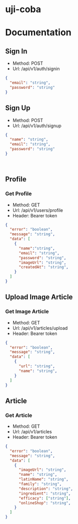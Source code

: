 # uji-coba

# Documentation

## Sign In

- Method: POST
- Url: /api/v1/auth/signin

```json
{
  "email": "string",
  "password": "string"
}
```

## Sign Up

- Method: POST
- Url: /api/v1/auth/signup

```json
{
  "name": "string",
  "email": "string",
  "password": "string"
}
```
<br>

## Profile

### Get Profile

- Method: GET
- Url: /api/v1/users/profile
- Header: Bearer token

```json
{
  "error": "boolean",
  "message": "string",
  "data": [
    {
      "name":"string",
      "email": "string",
      "password": "string",
      "imageUrl": "string",
      "createdAt": "string",
    }
  ]
}
```

## Upload Image Article

### Get Image Article

- Method: GET
- Url: /api/v1/articles/upload
- Header: Bearer token

```json
{
  "error": "boolean",
  "message": "string",
  "data": [
    {
      "url": "string",
      "name": "string",
    }
  ]
}
```

## Article

### Get Article

- Method: GET
- Url: /api/v1/articles
- Header: Bearer token

```json
{
  "error": "boolean",
  "message": "string",
  "data": [
    {
      "imageUrl": "string",
      "name": "string",
      "latinName": "string",
      "family": "string",
      "description": "string",
      "ingredient": "string",
      "efficacy": ["string"],
      "onlineShop": "string",
    }
  ]
}
```
